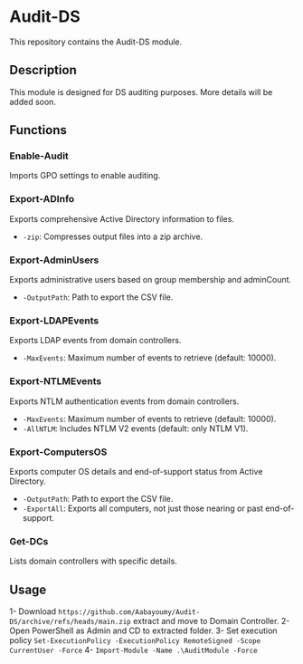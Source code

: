# Audit-DS

This repository contains the Audit-DS module.

## Description

This module is designed for DS auditing purposes. More details will be added soon.

## Functions

### Enable-Audit
Imports GPO settings to enable auditing.

### Export-ADInfo
Exports comprehensive Active Directory information to files.
- `-zip`: Compresses output files into a zip archive.

### Export-AdminUsers
Exports administrative users based on group membership and adminCount.
- `-OutputPath`: Path to export the CSV file.

### Export-LDAPEvents
Exports LDAP events from domain controllers.
- `-MaxEvents`: Maximum number of events to retrieve (default: 10000).

### Export-NTLMEvents
Exports NTLM authentication events from domain controllers.
- `-MaxEvents`: Maximum number of events to retrieve (default: 10000).
- `-AllNTLM`: Includes NTLM V2 events (default: only NTLM V1).

### Export-ComputersOS
Exports computer OS details and end-of-support status from Active Directory.
- `-OutputPath`: Path to export the CSV file.
- `-ExportAll`: Exports all computers, not just those nearing or past end-of-support.

### Get-DCs
Lists domain controllers with specific details.

## Usage
1- Download `https://github.com/Aabayoumy/Audit-DS/archive/refs/heads/main.zip` extract and move to Domain Controller.
2- Open PowerShell as Admin and CD to extracted folder.
3- Set execution policy `Set-ExecutionPolicy -ExecutionPolicy RemoteSigned -Scope CurrentUser -Force`
4- `Import-Module -Name .\AuditModule -Force`

